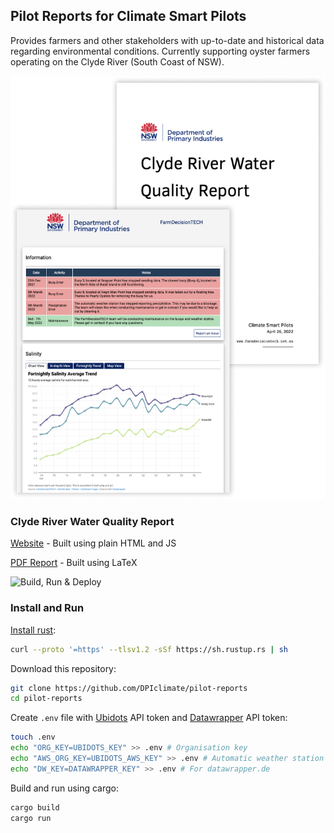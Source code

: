 ## Pilot Reports for Climate Smart Pilots

Provides farmers and other stakeholders with up-to-date and historical data regarding environmental conditions. Currently supporting oyster farmers operating on the Clyde River (South Coast of NSW).

![pilot-reports](imgs/pilot-reports.png)

### Clyde River Water Quality Report

[Website](https://dpiclimate.github.io/pilot-reports/) - Built using plain HTML and JS

[PDF Report](https://dpiclimate.github.io/pilot-reports/pdf/src/report.pdf) -  Built using LaTeX

<img title="" src="https://github.com/DPIclimate/pilot-reports/actions/workflows/main.yml/badge.svg" alt="Build, Run & Deploy" width="186">

### Install and Run

[Install rust](https://www.rust-lang.org/tools/install):

```bash
curl --proto '=https' --tlsv1.2 -sSf https://sh.rustup.rs | sh
```

Download this repository:

```bash
git clone https://github.com/DPIclimate/pilot-reports
cd pilot-reports
```

Create `.env` file with [Ubidots](https://www.ubidots.com/) API token and [Datawrapper](https://www.datawrapper.de/) API token:

```bash
touch .env
echo "ORG_KEY=UBIDOTS_KEY" >> .env # Organisation key
echo "AWS_ORG_KEY=UBIDOTS_AWS_KEY" >> .env # Automatic weather station key
echo "DW_KEY=DATAWRAPPER_KEY" >> .env # For datawrapper.de
```

Build and run using cargo:

```bash
cargo build
cargo run
```
